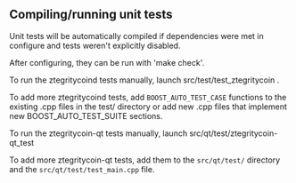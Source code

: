 Compiling/running unit tests
------------------------------------

Unit tests will be automatically compiled if dependencies were met in configure
and tests weren't explicitly disabled.

After configuring, they can be run with 'make check'.

To run the ztegritycoind tests manually, launch src/test/test_ztegritycoin .

To add more ztegritycoind tests, add `BOOST_AUTO_TEST_CASE` functions to the existing
.cpp files in the test/ directory or add new .cpp files that
implement new BOOST_AUTO_TEST_SUITE sections.

To run the ztegritycoin-qt tests manually, launch src/qt/test/ztegritycoin-qt_test

To add more ztegritycoin-qt tests, add them to the `src/qt/test/` directory and
the `src/qt/test/test_main.cpp` file.

